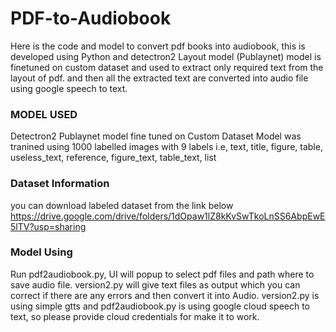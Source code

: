 # PDF-to-Audiobook
Here is the code and model to convert pdf books into audiobook, this is developed using Python and detectron2 Layout model (Publaynet) model is finetuned on custom dataset and used to extract only required text from the layout of pdf. and then all the extracted text are converted into audio file using google speech to text.

### MODEL USED
Detectron2 Publaynet model fine tuned on Custom Dataset
Model was tranined using 1000 labelled  images with 9 labels i.e, text, title, figure, table, useless_text, reference, figure_text, table_text, list

### Dataset Information

you can download labeled dataset from the link below
https://drive.google.com/drive/folders/1dOpaw1lZ8kKvSwTkoLnSS6AbpEwE5lTV?usp=sharing

### Model Using

Run pdf2audiobook.py, UI will popup to select pdf files and path where to save audio file.
version2.py will give text files as output which you can correct if there are any errors and then convert it into Audio.
version2.py is using simple gtts and pdf2audiobook.py is using google cloud speech to text, so please provide cloud credentials for make it to work.
